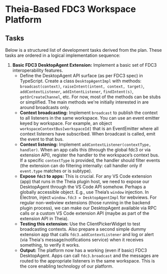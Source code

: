 # Theia-Based FDC3 Workspace Platform

## Tasks

Below is a structured list of development tasks derived from the plan. These tasks are ordered in a logical implementation sequence:

1.  **Basic FDC3 DesktopAgent Extension:** Implement a basic set of FDC3 interoperability features.
    - Define the DesktopAgent API surface (as per FDC3 spec) in TypeScript. Create a class `DesktopAgentImpl` with methods: `broadcast(context)`, `raiseIntent(intent, context, target)`, `addContextListener`, `addIntentListener`, `findIntent(s)`, `getOrCreateChannel`, etc. For now, most of the methods can be stubs or simplified. The main methods we're initially interested in are around broadcasts only.
    - **Context broadcasting:** Implement `broadcast` to publish the context to all listeners in the same workspace. You can use an event emitter keyed by workspace. For example, an object `workspaceContextBus[workspaceId]` that is an EventEmitter where all context listeners have subscribed. When broadcast is called, emit the event to that bus.
    - **Context listening:** Implement `addContextListener(contextType, handler)`. When an app calls this (through the global fdc3 or via extension API), register the handler to the workspace’s context bus. If a specific `contextType` is provided, the handler should filter events (the extension can do filtering internally: call handler only if `event.type` matches or is subtype).
    - **Expose `fdc3` to apps:** This is crucial. For any VS Code extension (app) that runs in the Theia plugin host, we need to expose our DesktopAgent through the VS Code API somehow. Perhaps a globally accessible object. E.g., use Theia’s `window` injection. In Electron, inject `window.fdc3 = DesktopAgentImpl` for webviews. For regular non-webview extensions (those running in the backend plugin process), we can make our DesktopAgent available via RPC calls or a custom VS Code extension API (maybe as part of the extension API in Theia).
    - **Testing this extension:** Use the ClientPickerWidget to test broadcasting contexts. Also prepare a second simple dummy extension app that calls `fdc3.addContextListener` and log or alert (via Theia's message/notifications service) when it receives something, to verify it works.
    - **Output:** The platform now has a working (even if basic) FDC3 DesktopAgent. Apps can call `fdc3.broadcast` and the messages are routed to the appropriate listeners in the same workspace. This is the core enabling technology of our platform.
